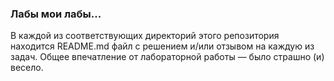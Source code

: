 ### Лабы мои лабы...

В каждой из соответствующих директорий этого репозитория находится README.md файл с решением и/или отзывом на каждую из задач. Общее впечатление от лабораторной работы — было страшно (и) весело.
